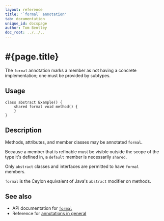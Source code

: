 ```yaml
---
layout: reference
title: '`formal` annotation'
tab: documentation
unique_id: docspage
author: Tom Bentley
doc_root: ../../..
---
```


# #{page.title}

The `formal` annotation marks a member as not having a concrete implementation;
one must be provided by subtypes.

## Usage

<!-- try: -->

    class abstract Example() {
        shared formal void method() {
        }
    }

## Description

Methods, attributes, and member classes may be annotated `formal`.

Because a member that is refinable must be visible outside the 
scope of the type it's defined in, a `default` member is necessarily
`shared`.

Only `abstract` classes and interfaces are permitted to have `formal` members.

`formal` is the Ceylon equivalent of Java's `abstract` modifier on methods.

## See also

* API documentation for [`formal`](#{site.urls.apidoc_current}/index.html#formal)
* Reference for [annotations in general](../../structure/annotation/)

